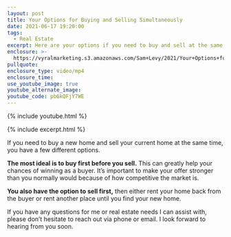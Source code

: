 ```yaml
---
layout: post
title: Your Options for Buying and Selling Simultaneously
date: 2021-06-17 19:20:00
tags:
  - Real Estate
excerpt: Here are your options if you need to buy and sell at the same time.
enclosure: >-
  https://vyralmarketing.s3.amazonaws.com/Sam+Levy/2021/Your+Options+for+Buying+and+Selling+Simultaneously.mp4
pullquote:
enclosure_type: video/mp4
enclosure_time:
use_youtube_image: true
youtube_alternate_image:
youtube_code: pb6kQFjY7WE
---
```

{% include youtube.html %}

{% include excerpt.html %}

If you need to buy a new home and sell your current home at the same time, you have a few different options.&nbsp;

**The most ideal is to buy first before you sell.** This can greatly help your chances of winning as a buyer. It’s important to make your offer stronger than you normally would because of how competitive the market is.

**You also have the option to sell first,** then either rent your home back from the buyer or rent another place until you find your new home.&nbsp;

If you have any questions for me or real estate needs I can assist with, please don’t hesitate to reach out via phone or email. I look forward to hearing from you soon.
